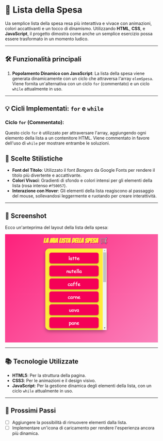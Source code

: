 # 🛒 Lista della Spesa

Ua semplice lista della spesa resa più interattiva e vivace con animazioni, colori accattivanti e un tocco di dinamismo. Utilizzando **HTML**, **CSS**, e **JavaScript**, il progetto dimostra come anche un semplice esercizio possa essere trasformato in un momento ludico.

---

## 🛠️ Funzionalità principali

1. **Popolamento Dinamico con JavaScript**: La lista della spesa viene generata dinamicamente con un ciclo che attraversa l'array `elemSpesa`. Viene fornita un'alternativa con un ciclo `for` (commentato) e un ciclo `while` attualmente in uso.

---

## 💡 Cicli Implementati: `for` e `while`

### Ciclo `for` (Commentato):
Questo ciclo `for` è utilizzato per attraversare l'array, aggiungendo ogni elemento della lista a un contenitore HTML. Viene commentato in favore dell'uso di `while` per mostrare entrambe le soluzioni.


## 🎨 Scelte Stilistiche

- **Font del Titolo**: Utilizzato il font *Bangers* da Google Fonts per rendere il titolo più divertente e accattivante.
- **Colori Vivaci**: Gradienti di sfondo e colori intensi per gli elementi della lista (rosa intenso `#f50057`).
- **Interazione con Hover**: Gli elementi della lista reagiscono al passaggio del mouse, sollevandosi leggermente e ruotando per creare interattività.

---

## 📸 Screenshot

Ecco un'anteprima del layout della lista della spesa:

![Screenshot del progetto](screen.png)

---

## 📚 Tecnologie Utilizzate

- **HTML5**: Per la struttura della pagina.
- **CSS3**: Per le animazioni e il design visivo.
- **JavaScript**: Per la gestione dinamica degli elementi della lista, con un ciclo `while` attualmente in uso.

---

## 🚀 Prossimi Passi

- [ ] Aggiungere la possibilità di rimuovere elementi dalla lista.
- [ ] Implementare un'icona di caricamento per rendere l'esperienza ancora più dinamica.
